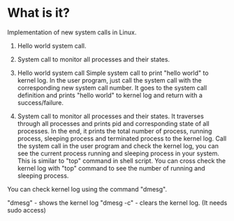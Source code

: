 
# What is it?
Implementation of new system calls in Linux.
  1) Hello world system call.
  2) System call to monitor all processes and their states.

1) Hello world system call
  Simple system call to print "hello world" to kernel log. In the user program, just call the system call with the corresponding new system call number. It goes to the system call definition and prints "hello world" to kernel log and return with a success/failure.
  
  
2) System call to monitor all processes and their states.
  It traverses through all processes and prints pid and corresponding state of all processes. In the end, it prints the total number of process, running process, sleeping process and terminated process to the kernel log. Call the system call in the user program and check the kernel log, you can see the current process running and sleeping process in your system. This is similar to "top" command in shell script. You can cross check the kernel log with "top" command to see the number of running and sleeping process.
  
You can check kernel log using the command "dmesg".

"dmesg" - shows the kernel log
"dmesg -c" - clears the kernel log. (It needs sudo access)

